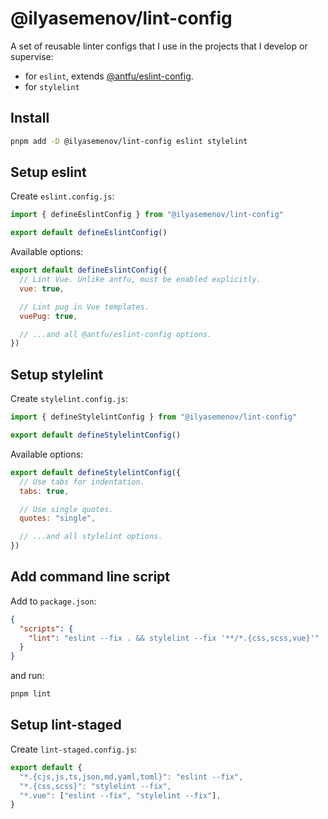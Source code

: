 # @ilyasemenov/lint-config

A set of reusable linter configs that I use in the projects that I develop or supervise:

- for `eslint`, extends [@antfu/eslint-config](https://github.com/antfu/eslint-config).
- for `stylelint`

## Install

```sh
pnpm add -D @ilyasemenov/lint-config eslint stylelint
```

## Setup eslint

Create `eslint.config.js`:

```js
import { defineEslintConfig } from "@ilyasemenov/lint-config"

export default defineEslintConfig()
```

Available options:

```js
export default defineEslintConfig({
  // Lint Vue. Unlike antfu, must be enabled explicitly.
  vue: true,

  // Lint pug in Vue templates.
  vuePug: true,

  // ...and all @antfu/eslint-config options.
})
```

## Setup stylelint

Create `stylelint.config.js`:

```js
import { defineStylelintConfig } from "@ilyasemenov/lint-config"

export default defineStylelintConfig()
```

Available options:

```js
export default defineStylelintConfig({
  // Use tabs for indentation.
  tabs: true,

  // Use single quotes.
  quotes: "single",

  // ...and all stylelint options.
})
```

## Add command line script

Add to `package.json`:

```json
{
  "scripts": {
    "lint": "eslint --fix . && stylelint --fix '**/*.{css,scss,vue}'"
  }
}
```

and run:

```sh
pnpm lint
```

## Setup lint-staged

Create `lint-staged.config.js`:

```js
export default {
  "*.{cjs,js,ts,json,md,yaml,toml}": "eslint --fix",
  "*.{css,scss}": "stylelint --fix",
  "*.vue": ["eslint --fix", "stylelint --fix"],
}
```
